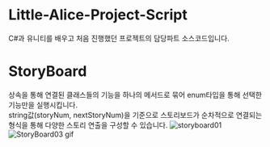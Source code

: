 # Little-Alice-Project-Script
C#과 유니티를 배우고 처음 진행했던 프로젝트의 담당파트 소스코드입니다.

# StoryBoard
상속을 통해 연결된 클래스들의 기능을 하나의 메서드로 묶어 enum타입을 통해 선택한 기능만을 실행시킵니다.
</br>string값(storyNum, nextStoryNum)을 기준으로 스토리보드가 순차적으로 연결되는 형식을 통해 다양한 스토리 연출을 구성할 수 있습니다.
![storyboard01](https://user-images.githubusercontent.com/94150816/161369829-0030ef97-72f2-4daa-b0e4-173baa69e146.png)
![StoryBoard03 gif](https://user-images.githubusercontent.com/94150816/161370283-e831318e-878f-4e35-9d85-719ec3d0ca56.gif)
